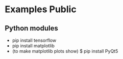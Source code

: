 # Examples Public
## Python modules
- pip install tensorflow
- pip install matplotlib
- (to make matplotlib plots show) $ pip install PyQt5